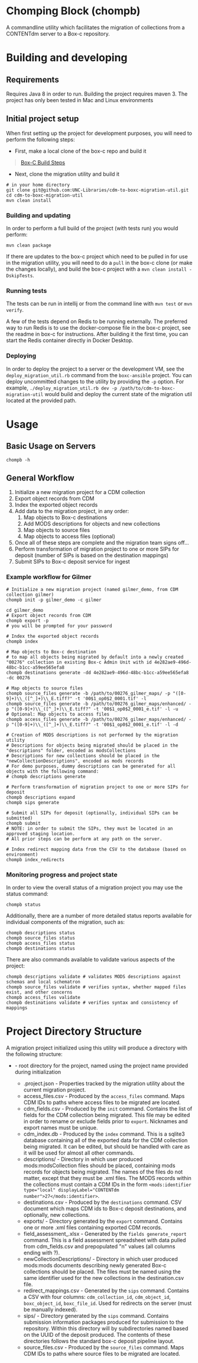 # Chomping Block (chompb)
A commandline utility which facilitates the migration of collections from a CONTENTdm server to a Box-c repository.

# Building and developing

## Requirements
Requires Java 8 in order to run.
Building the project requires maven 3.
The project has only been tested in Mac and Linux environments

## Initial project setup
When first setting up the project for development purposes, you will need to perform the following steps:

* First, make a local clone of the box-c repo and build it
>[Box-C Build Steps](https://github.com/UNC-Libraries/box-c#requirements)

* Next, clone the migration utility and build it
```
# in your home directory
git clone git@github.com:UNC-Libraries/cdm-to-boxc-migration-util.git
cd cdm-to-boxc-migration-util
mvn clean install
```

### Building and updating
In order to perform a full build of the project (with tests run) you would perform:
```
mvn clean package
```

If there are updates to the box-c project which need to be pulled in for use in the migration utility, you will need to do a `pull` in the box-c clone (or make the changes locally), and build the box-c project with a `mvn clean install -DskipTests`.

### Running tests
The tests can be run in intellij or from the command line with `mvn test` or `mvn verify`.

A few of the tests depend on Redis to be running externally. The preferred way to run Redis is to use the docker-compose file in the box-c project, see the readme in box-c for instructions. After building it the first time, you can start the Redis container directly in Docker Desktop.

### Deploying
In order to deploy the project to a server or the development VM, see the `deploy_migration_util.rb` command from the `boxc-ansible` project. You can deploy uncommitted changes to the utility by providing the `-p` option. For example, `./deploy_migration_util.rb dev -p /path/to/cdm-to-boxc-migration-util` would build and deploy the current state of the migration util located at the provided path.

# Usage

## Basic Usage on Servers
```
chompb -h
```

## General Workflow
1. Initialize a new migration project for a CDM collection
2. Export object records from CDM
3. Index the exported object records
4. Add data to the migration project, in any order:
	1. Map objects to Box-c destinations
	2. Add MODS descriptions for objects and new collections
	3. Map objects to source files
	4. Map objects to access files (optional)
5. Once all of these steps are complete and the migration team signs off...
6. Perform transformation of migration project to one or more SIPs for deposit (number of SIPs is based on the destination mappings)
7. Submit SIPs to Box-c deposit service for ingest

### Example workflow for Gilmer
```
# Initialize a new migration project (named gilmer_demo, from CDM collection gilmer)
chompb init -p gilmer_demo -c gilmer

cd gilmer_demo
# Export object records from CDM
chompb export -p
# you will be prompted for your password

# Index the exported object records
chompb index

# Map objects to Box-c destination 
# to map all objects being migrated by default into a newly created "00276" collection in existing Box-c Admin Unit with id 4e282ae9-496d-48bc-b1cc-a59ee565efa8
chompb destinations generate -dd 4e282ae9-496d-48bc-b1cc-a59ee565efa8 -dc 00276

# Map objects to source files
chompb source_files generate -b /path/to/00276_gilmer_maps/ -p "([0-9]+)\\_([^_]+)\\_E.tiff?" -t '00$1_op0$2_0001.tif' -l
chompb source_files generate -b /path/to/00276_gilmer_maps/enhanced/ -p "([0-9]+)\\_([^_]+)\\_E.tiff?" -t '00$1_op0$2_0001_e.tif' -l -u 
# Optional: Map objects to access files
chompb access_files generate -b /path/to/00276_gilmer_maps/enhanced/ -p "([0-9]+)\\_([^_]+)\\_E.tiff?" -t '00$1_op0$2_0001_e.tif' -l -d

# Creation of MODS descriptions is not performed by the migration utility
# Descriptions for objects being migrated should be placed in the "descriptions" folder, encoded as modsCollections
# Descriptions for new collections should be placed in the "newCollectionDescriptions", encoded as mods records
# For demo purposes, dummy descriptions can be generated for all objects with the following command:
# chompb descriptions generate

# Perform transformation of migration project to one or more SIPs for deposit
chompb descriptions expand
chompb sips generate

# Submit all SIPs for deposit (optionally, individual SIPs can be submitted)
chompb submit
# NOTE: in order to submit the SIPs, they must be located in an approved staging location.
# All prior steps can be perform at any path on the server.

# Index redirect mapping data from the CSV to the database (based on environment)
chompb index_redirects
```

### Monitoring progress and project state
In order to view the overall status of a migration project you may use the status command:
```
chompb status
```
Additionally, there are a number of more detailed status reports available for individual components of the migration, such as:
```
chompb descriptions status
chompb source_files status
chompb access_files status
chompb destinations status
```

There are also commands available to validate various aspects of the project:
```
chompb descriptions validate # validates MODS descriptions against schemas and local schematron
chompb source_files validate # verifies syntax, whether mapped files exist, and other concerns
chompb access_files validate
chompb destinations validate # verifies syntax and consistency of mappings
```

# Project Directory Structure
A migration project initialized using this utility will produce a directory with the following structure:
* <project name> - root directory for the project, named using the project name provided during initialization
	* .project.json - Properties tracked by the migration utility about the current migration project.
	* access_files.csv - Produced by the `access_files` command. Maps CDM IDs to paths where access files to be migrated are located.
	* cdm_fields.csv - Produced by the `init` command. Contains the list of fields for the CDM collection being migrated. This file may be edited in order to rename or exclude fields prior to `export`. Nicknames and export names must be unique.
	* cdm_index.db - Produced by the `index` command. This is a sqlite3 database containing all of the exported data for the CDM collection being migrated. It can be edited, but should be handled with care as it will be used for almost all other commands.
	* descriptions/ - Directory in which user produced mods:modsCollection files should be placed, containing mods records for objects being migrated. The names of the files do not matter, except that they must be .xml files. The MODS records within the collections must contain a CDM IDs in the form `<mods:identifier type="local" displayLabel="CONTENTdm number">27</mods:identifier>`.
	* destinations.csv - Produced by the `destinations` command. CSV document which maps CDM ids to Box-c deposit destinations, and optionally, new collections.
	* exports/ - Directory generated by the `export` command. Contains one or more .xml files containing exported CDM records.
  	* field_assessment_<project>.xlsx - Generated by the `fields generate_report` command. This is a field assessment spreadsheet with data pulled from cdm_fields.csv and prepopulated "n" values (all columns ending with ?). 
	* newCollectionDescriptions/ - Directory in which user produced mods:mods documents describing newly generated Box-c collections should be placed. The files must be named using the same identifier used for the new collections in the destination.csv file.
  	* redirect_mappings.csv - Generated by the `sips` command. Contains a CSV with four columns: `cdm_collection_id`, `cdm_object_id`, `boxc_object_id`, `boxc_file_id`. Used for redirects on the server (must be manually indexed).
	* sips/ - Directory generated by the `sips` command. Contains submission information packages produced for submission to the repository. Within this directory will by subdirectories named based on the UUID of the deposit produced. The contents of these directories follows the standard box-c deposit pipeline layout.
	* source_files.csv - Produced by the `source_files` command. Maps CDM IDs to paths where source files to be migrated are located.
